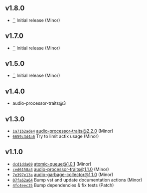 ## v1.8.0

* [``](https://github.com/yamadapc/augmented-audio/commits/) Initial release (Minor)

## v1.7.0

* [``](https://github.com/yamadapc/augmented-audio/commits/) Initial release (Minor)

## v1.5.0

* [``](https://github.com/yamadapc/augmented-audio/commits/) Initial release (Minor)

## v1.4.0

* audio-processor-traits@3

## v1.3.0

* [`1a71b2ade4`](https://github.com/yamadapc/augmented-audio/commits/1a71b2ade4) audio-processor-traits@2.2.0 (Minor)
* [`6659c3d4a6`](https://github.com/yamadapc/augmented-audio/commits/6659c3d4a6) Try to limit actix usage (Minor)

## v1.1.0

* [`dcd1dda69`](https://github.com/yamadapc/augmented-audio/commits/dcd1dda69) atomic-queue@1.0.1 (Minor)
* [`ced6158a3`](https://github.com/yamadapc/augmented-audio/commits/ced6158a3) audio-processor-traits@1.1.0 (Minor)
* [`7e397e13a`](https://github.com/yamadapc/augmented-audio/commits/7e397e13a) audio-garbage-collector@1.1.0 (Minor)
* [`07fa62a64`](https://github.com/yamadapc/augmented-audio/commits/07fa62a64) Bump vst and update documentation actions (Minor)
* [`4fc4eec35`](https://github.com/yamadapc/augmented-audio/commits/4fc4eec35) Bump dependencies & fix tests (Patch)

